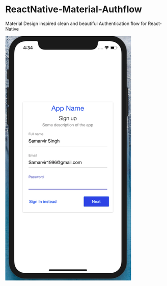 # ReactNative-Material-Authflow
Material Design inspired clean and beautiful Authentication flow for React-Native

<img align="left"  src="https://raw.githubusercontent.com/samarv/ReactNative-Material-Authflow/master/assets/Screen%20Shot%202018-09-26%20at%204.34.24%20AM.png">
